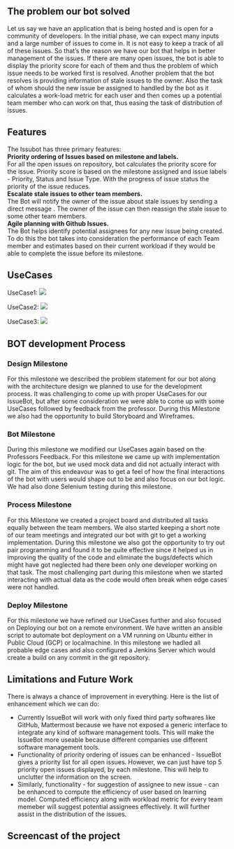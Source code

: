 ## The problem our bot solved
Let us say we have an application that is being hosted and is open for a community of developers. In the initial phase, we can expect many inputs and a large number of issues to come in. It is not easy to keep a track of all of these issues. So that’s the reason we have our bot that helps in better management of the issues. If there are many open issues, the bot is able to display the priority score for each of them and thus the problem of which issue needs to be worked first is resolved. Another problem that the bot resolves is providing information of stale issues to the owner. Also the task of whom should the new issue be assigned to handled by the bot as it calculates a work-load metric for each user and then comes up a potential team member who can work on that, thus easing the task of distribution of issues. 

## Features
The Issubot has three primary features:  
**Priority ordering of Issues based on milestone and labels.**  
For all the open issues on repository, bot calculates the priority score for the issue. Priority score is based on the milestone assigned and issue labels - Priority, Status and Issue Type. With the progress of issue status the priority of the issue reduces.  
**Escalate stale issues to other team members.**  
The Bot will notify the owner of the issue about stale issues by sending a direct message . The owner of the issue can then reassign the stale issue to some other team members.  
**Agile planning with Github Issues.**  
The Bot helps identify potential assignees for any new issue being created. To do this the bot takes into consideration the performance of each Team member and estimates based on their current workload if they would be able to complete the issue before its milestone.  

## UseCases
UseCase1:
![](usecase1.gif)

UseCase2:
![](usecase2.gif)

UseCase3:
![](usecase3.gif)

## BOT development Process  

### Design Milestone  
For this milestone we described the problem statement for our bot along with the architecture design we planned to use for the development process. It was challenging to come up with proper UseCases for our IssueBot, but after some consideration we were able to come up with some UseCases followed by feedback from the professor. During this Milestone we also had the opportunity to build Storyboard and Wireframes.   

### Bot Milestone  
During this milestone we modified our UseCases again based on the Professors Feedback. For this milestone we came up with implementation logic for the bot, but we used mock data and did not actually interact with git. The aim of this endeavour was to get a feel of how the final interactions of the bot with users would shape out to be and also focus on our bot logic. We had also done Selenium testing during this milestone. 

### Process Milestone
For this Milestone we created a project board and distributed all tasks equally between the team members. We also started keeping a short note of our team meetings and integrated our bot with git to get a working implementation. During this milestone we also got the opportunity to try out pair programming and found it to be quite effective since it helped us in improving the quality of the code and eliminate the bugs/defects which might have got neglected had there been only one developer working on that task. The most challenging part during this milestone when we started interacting with actual data as the code would often break when edge cases were not handled.       
### Deploy Milestone
For this milestone we have refined our UseCases further and also focused on Deploying our bot on a remote environment. We have written an ansible script to automate bot deployment on a VM running on Ubuntu either in Public Cloud (GCP) or localmachine. In this milestone we hadled all probable edge cases and also configured a Jenkins Server which would create a build on any commit in the git repository. 

## Limitations and Future Work
There is always a chance of improvement in everything. Here is the list of enhancement which we can do:
* Currently IssueBot will work with only fixed third party softwares like GitHub, Mattermost because we have not exposed a generic interface to integrate any kind of software management tools. This will make the IssueBot more useable because different companies use different software management tools. 
* Functionality of priority ordering of issues can be enhanced - IssueBot gives a priority list for all open issues. However, we can just have top 5 priority open issues displayed, by each milestone. This will help to unclutter the information on the screen.
* Similarly, functionality - for suggestion of assignee to new issue - can be enhanced to compute the efficiency of user based on learning model. Computed efficiency along with workload metric for every team memeber will suggest potential assignees effectively. It will further assist in the distribution of the issues.

## Screencast of the project

